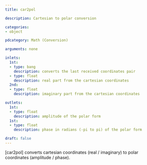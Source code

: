 ```yaml
---
title: car2pol

description: Cartesian to polar conversion

categories:
- object

pdcategory: Math (Conversion)

arguments: none

inlets:
  1st:
  - type: bang
    description: converts the last received coordinates pair
  - type: float
    description: real part from the cartesian coordinates
  2nd:
  - type: float
    description: imaginary part from the cartesian coordinates

outlets:
  1st:
  - type: float
    description: amplitude of the polar form
  1st:
  - type: float
    description: phase in radians (-pi to pi) of the polar form

draft: false
---
```


[car2pol] converts cartesian coordinates (real / imaginary) to polar coordinates (amplitude / phase).
